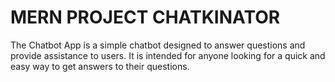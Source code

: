 # MERN PROJECT CHATKINATOR

The Chatbot App is a simple chatbot designed to answer questions and provide assistance to users. It is intended for anyone looking for a quick and easy way to get answers to their questions.